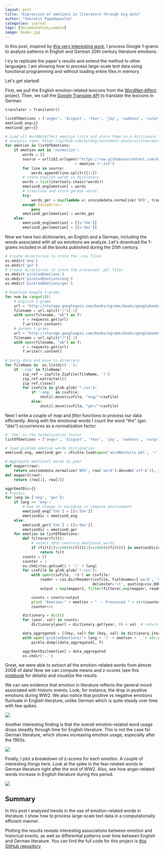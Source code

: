 ```yaml
---
layout: post
title: "Expression of emotions in literature through big data"
author: "Sokratis Papadopoulos"
categories: journal
tags: [documentation,sample]
image: books.jpg
---
```


In this post, inspired by [this very interesting work](https://journals.plos.org/plosone/article/file?id=10.1371/journal.pone.0059030&type=printable), I process Google 1-grams to analyze patterns in English and German 20th century literature emotions.

I try to replicate the paper's results and extend the method to other languages. I am showing how to process large-scale text data using functional programming and without loading entire files in memory. 

Let's get started!

First, we pull the English emotion-related lexicons from the [WordNet-Affect](https://github.com/kylehg/sentiment-analysis/tree/master/lexicons/wordnet) project. Then, we call the [Google Translate API](https://py-googletrans.readthedocs.io/en/latest/) to translate the lexicons in German.

```python
translator = Translator()

listOfEmotions = ['anger', 'disgust', 'fear', 'joy', 'sadness', 'surprise', 'normalize']
emotionD_eng={}
emotionD_ger={}

# Load all WordNetAffect emotion lists and store them in a dictionary from kylehg's github sentiment 
# analysis repo: https://github.com/kylehg/sentiment-analysis/tree/master/lexicons/wordnet
for emotion in listOfEmotions:
    if emotion not in 'normalize':
        words = []
        source = urllib2.urlopen(r"https://raw.githubusercontent.com/kylehg/sentiment-analysis/master/lexicons/wordnet/"
                                + emotion +".txt") 
        for line in source:
            words.append(line.split()[1:])
        # store english words in dictionary
        words = list(itertools.chain(*words))
        emotionD_eng[emotion] = words      
        # translate and store german words
        try:
            words_ger = map(lambda x: unicodedata.normalize('NFD', translator.translate(x, dest='de').text).encode('ascii', 'ignore').lower(), words)
        except ValueError:
            pass 
        emotionD_ger[emotion] = words_ger          
    else:
        emotionD_eng[emotion] = [[u'the']]
        emotionD_ger[emotion] = [[u'das']]
```

Now we have two dictionaries, an English and a German, including the words associated with all six emotions we analyze. Let's download the 1-grams included in all the books published during the 20th century.

```python
# Create directories to store the .csv files
os.mkdir('eng')
os.mkdir('ger')
# Create directories to store the processed .pkl files
os.mkdir('pickledEmotions')
os.mkdir('pickledEmotions/eng')
os.mkdir('pickledEmotions/ger')

# Download Google 1-grams
for num in range(10):
    # English 1-grams
    url = "http://storage.googleapis.com/books/ngrams/books/googlebooks-eng-all-1gram-20090715-"+str(num)+".csv.zip"
    filename = url.split("/")[-1]
    with open(filename, "wb") as f:
        r = requests.get(url)
        f.write(r.content)        
    # German 1-grams
    url = "http://storage.googleapis.com/books/ngrams/books/googlebooks-ger-all-1gram-20090715-"+str(num)+".csv.zip"
    filename = url.split("/")[-1]
    with open(filename, "wb") as f:
        r = requests.get(url)
        f.write(r.content)
        
# Unzip data and move to directory
for fileName in  os.listdir('.'):
    if '.zip' in fileName:
        zip_ref = zipfile.ZipFile(fileName, 'r')
        zip_ref.extractall()
        zip_ref.close()  
        for csvFile in glob.glob('*.csv'):
            if '-eng-' in csvFile:
                shutil.move(csvFile, "eng/"+csvFile)
            else:
                shutil.move(csvFile, "ger/"+csvFile)
``` 

Next I write a couple of _map_ and _filter_ functions to process our data efficiently. Along with the emotional words I count the word _"the"_  (ger: _"das"_)  occurrences as a normalization factor.

```python
# 'the' is the normalization factor
listOfEmotions = ['anger', 'disgust', 'fear', 'joy', 'sadness', 'surprise', 'the']

# load pickled emotion words dictionaries
emotionD_eng, emotionD_ger = cPickle.load(open('wordNetdicts.pkl', 'r'))

# Aggregate emotional words by year
def mapper(row):
    return unicodedata.normalize('NFD', row['word'].decode('utf-8')), int(row['year']), int(row['counts'])
def mapper2(row):
    return (row[1], row[2])

aggrEmotDic={}
# Process
for lang in ['eng', 'ger']:
    if lang == 'eng':
    	# Due to change in encoding in compute environment
        emotionD_eng['the'] = [[u'the']]
        emotionDic = emotionD_eng
    else:
        emotionD_ger['the'] = [[u'das']]
        emotionDic = emotionD_ger
    for emotion in listOfEmotions:
        def filterer(filt):
            # select 20th centrury emotional words
            if (filt[1]<=2000)&(filt[1]>=1900)&(filt[0] in emotionDic[emotion]):
                return filt
        counts = []
        counter = 1
        os.chdir(os.getcwd() + '/' + lang)
        for csvFile in glob.glob('*.csv'):
            with open(csvFile, 'rb') as csvfile:
                reader = csv.DictReader(csvfile, fieldnames=['word', 'year', 'counts', 'page', 'volume'],
                                        delimiter='\t', quoting=csv.QUOTE_NONE)
                output = map(mapper2, filter(filterer,map(mapper, reader)))

            counts = counts+output
            print "Emotion:" + emotion + " -- Processed " + str(counter) + "/" + str(len(glob.glob('*.csv'))) + " files"
            counter+=1

        dictionary = dict()
        for (year, val) in counts: 
            dictionary[year] = dictionary.get(year, 0) + val  # return the value for that key or return default 0 (and create key)

        data_aggregated = [(key, val) for (key, val) in dictionary.iteritems()]
        with open('pickledEmotions/'+ lang + '/' + emotion + '_'+ str.upper(lang) +'.pkl', 'w') as f:  
            pickle.dump([data_aggregated], f)

        aggrEmotDic[emotion] = data_aggregated
        os.chdir('..')
```

Great, we were able to extract all the emotion-related words from almost 20GB of data! Now we can compute means and z-scores (see this [notebook](https://github.com/spapadopoulos/EmotionsInLiterature/blob/master/scripts/analysis.ipynb) for details) and visualize the results. 

We can see evidence that emotion in literature reflects the general mood associated with historic events. Look, for instance, the drop in positive emotions during WW2. We also notice that positive vs negative emotions fluctuate in English literature, unlike German which is quite steady over time with few spikes. 

![](/assets/img/joy_sadness.png)

Another interesting finding is that the overall emotion-related word usage drops steadily through time for English literature. This is not the case for German literature, which shows increasing emotion usage, especially after the 1950s.   

![](/assets/img/tot_emotions.png)

Finally, I plot a breakdown of z-scores for each emotion. A couple of interesting things here. Look at the spike in the fear-related words in German literature right after the end of WW2. Also, see how anger-related words increase in English literature during this period. 

![](/assets/img/emotions_breakdown.png)

## Summary

In this post I analyzed trends in the use of emotion-related words in literature. I show how to process large-scale text data in a computationally efficient manner.

Plotting the results reveals interesting associations between emotion and historical events, as well as differential patterns over time between English and German literature. You can find the full code for this project is [this GitHub repository](https://github.com/spapadopoulos/EmotionsInLiterature)
